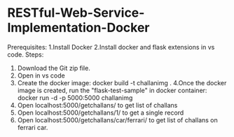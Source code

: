 # RESTful-Web-Service-Implementation-Docker
Prerequisites:
1.Install Docker
2.Install docker and flask extensions in vs code.
Steps:
1. Download the Git zip file.
2. Open in vs code
3. Create the docker image:
    docker build -t challanimg . 
4.Once the docker image is created, run the "flask-test-sample" in docker container:
   docker run -d -p 5000:5000 challanimg   
5. Open localhost:5000/getchallans/ to get list of challans
6. Open localhost:5000/getchallans/1/ to get a single record
7. Open localhost:5000/getchallans/car/ferrari/ to get list of challans on ferrari car.
